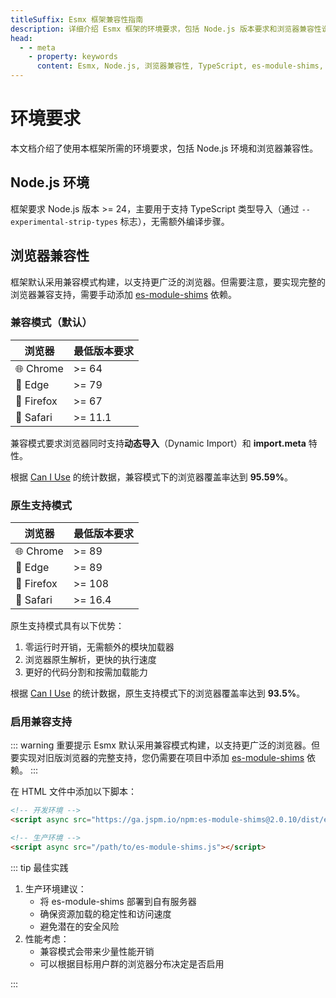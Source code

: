 ```yaml
---
titleSuffix: Esmx 框架兼容性指南
description: 详细介绍 Esmx 框架的环境要求，包括 Node.js 版本要求和浏览器兼容性说明，帮助开发者正确配置开发环境。
head:
  - - meta
    - property: keywords
      content: Esmx, Node.js, 浏览器兼容性, TypeScript, es-module-shims, 环境配置
---
```


# 环境要求

本文档介绍了使用本框架所需的环境要求，包括 Node.js 环境和浏览器兼容性。

## Node.js 环境

框架要求 Node.js 版本 >= 24，主要用于支持 TypeScript 类型导入（通过 `--experimental-strip-types` 标志），无需额外编译步骤。

## 浏览器兼容性

框架默认采用兼容模式构建，以支持更广泛的浏览器。但需要注意，要实现完整的浏览器兼容支持，需要手动添加 [es-module-shims](https://github.com/guybedford/es-module-shims) 依赖。

### 兼容模式（默认）

| 浏览器 | 最低版本要求 |
|-------|------------|
| 🌐 Chrome | >= 64 |
| 🌊 Edge | >= 79 |
| 🦊 Firefox | >= 67 |
| 🧭 Safari | >= 11.1 |

兼容模式要求浏览器同时支持**动态导入**（Dynamic Import）和 **import.meta** 特性。

根据 [Can I Use](https://caniuse.com/?search=dynamic%20import) 的统计数据，兼容模式下的浏览器覆盖率达到 **95.59%**。

### 原生支持模式

| 浏览器 | 最低版本要求 |
|-------|------------|
| 🌐 Chrome | >= 89 |
| 🌊 Edge | >= 89 |
| 🦊 Firefox | >= 108 |
| 🧭 Safari | >= 16.4 |

原生支持模式具有以下优势：
1. 零运行时开销，无需额外的模块加载器
2. 浏览器原生解析，更快的执行速度
3. 更好的代码分割和按需加载能力

根据 [Can I Use](https://caniuse.com/?search=importmap) 的统计数据，原生支持模式下的浏览器覆盖率达到 **93.5%**。

### 启用兼容支持

::: warning 重要提示
Esmx 默认采用兼容模式构建，以支持更广泛的浏览器。但要实现对旧版浏览器的完整支持，您仍需要在项目中添加 [es-module-shims](https://github.com/guybedford/es-module-shims) 依赖。
:::

在 HTML 文件中添加以下脚本：

```html
<!-- 开发环境 -->
<script async src="https://ga.jspm.io/npm:es-module-shims@2.0.10/dist/es-module-shims.js"></script>

<!-- 生产环境 -->
<script async src="/path/to/es-module-shims.js"></script>
```

::: tip 最佳实践
1. 生产环境建议：
   - 将 es-module-shims 部署到自有服务器
   - 确保资源加载的稳定性和访问速度
   - 避免潜在的安全风险
2. 性能考虑：
   - 兼容模式会带来少量性能开销
   - 可以根据目标用户群的浏览器分布决定是否启用

:::
